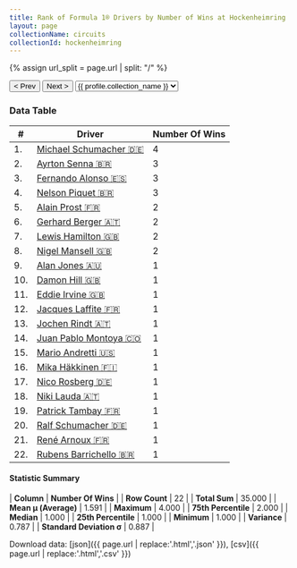 ```yaml
---
title: Rank of Formula 1® Drivers by Number of Wins at Hockenheimring
layout: page
collectionName: circuits
collectionId: hockenheimring
---
```


{% assign url_split = page.url | split: "/" %}
<div id="collection-navigation">
<button onclick="selector.options[selector.selectedIndex-1].value && (window.location = selector.options[selector.selectedIndex-1].value);">&lt; Prev</button>
<button onclick="selector.options[selector.selectedIndex+1].value && (window.location = selector.options[selector.selectedIndex+1].value);">Next &gt;</button>
<select id="selector" onchange="this.options[this.selectedIndex].value && (window.location = this.options[this.selectedIndex].value);">
  {% for collectionId in site.data[page.collectionName].refs %}
    {% if collectionId == page.collectionId %}
      {% assign selected = "selected" %}
    {% else %}
      {% assign selected = "" %}
    {% endif %}
    {% assign profile = site.data[page.collectionName][collectionId].profile %}
    <option value="/f1/{{ page.collectionName }}/{{ collectionId }}/{{ url_split[4] }}" {{ selected }}>{{ profile.collection_name }}</option>
  {% endfor %}
</select>
</div>

<canvas id="chart" width="400" height="180"></canvas>
<script>
var data = {
  "labels" : [
    "Michael Schumacher",
    "Ayrton Senna",
    "Fernando Alonso",
    "Nelson Piquet",
    "Alain Prost",
    "Gerhard Berger",
    "Lewis Hamilton",
    "Nigel Mansell",
    "Alan Jones",
    "Damon Hill",
    "Eddie Irvine",
    "Jacques Laffite",
    "Jochen Rindt",
    "Juan Pablo Montoya",
    "Mario Andretti",
    "Mika Häkkinen",
    "Nico Rosberg",
    "Niki Lauda",
    "Patrick Tambay",
    "Ralf Schumacher",
    "René Arnoux",
    "Rubens Barrichello"
  ],
  "datasets" : [
    {
      "label" : "Number Of Wins",
      "data" : [
        4,
        3,
        3,
        3,
        2,
        2,
        2,
        2,
        1,
        1,
        1,
        1,
        1,
        1,
        1,
        1,
        1,
        1,
        1,
        1,
        1,
        1
      ],
      "borderColor" : [
        "#1D181E",
        "#1D181E",
        "#1D181E",
        "#1D181E",
        "#1D181E",
        "#1D181E",
        "#1D181E",
        "#1D181E",
        "#1D181E",
        "#1D181E",
        "#1D181E",
        "#1D181E",
        "#1D181E",
        "#1D181E",
        "#1D181E",
        "#1D181E",
        "#1D181E",
        "#1D181E",
        "#1D181E",
        "#1D181E",
        "#1D181E",
        "#1D181E"
      ],
      "borderWidth" : 1,
      "backgroundColor" : [
        "#9C8E8D",
        "#9C8E8D",
        "#9C8E8D",
        "#9C8E8D",
        "#9C8E8D",
        "#9C8E8D",
        "#9C8E8D",
        "#9C8E8D",
        "#9C8E8D",
        "#9C8E8D",
        "#9C8E8D",
        "#9C8E8D",
        "#9C8E8D",
        "#9C8E8D",
        "#9C8E8D",
        "#9C8E8D",
        "#9C8E8D",
        "#9C8E8D",
        "#9C8E8D",
        "#9C8E8D",
        "#9C8E8D",
        "#9C8E8D"
      ]
    }
  ]
};
var options = {
  legend: {
    display: false
  },
  scales: {
    xAxes: [{
      ticks: {
        beginAtZero: true,
        maxRotation: 180,
        display: window.innerWidth > 800
      }
    }],
    yAxes: [{
      ticks: {
        beginAtZero: true
      }
    }]
  },
  onResize: function(chart, size) {
    chart.options.scales.xAxes[0].ticks.display = size.width > 800;
  }
};
var chart = new Chart("chart", {
    data: data,
    type: 'bar',
    options: options
});
</script>



### Data Table

| # | Driver | Number Of Wins |
|--|--|--|
| 1. | [Michael Schumacher 🇩🇪](/f1/drivers/michael_schumacher) | 4 |
| 2. | [Ayrton Senna 🇧🇷](/f1/drivers/senna) | 3 |
| 3. | [Fernando Alonso 🇪🇸](/f1/drivers/alonso) | 3 |
| 4. | [Nelson Piquet 🇧🇷](/f1/drivers/piquet) | 3 |
| 5. | [Alain Prost 🇫🇷](/f1/drivers/prost) | 2 |
| 6. | [Gerhard Berger 🇦🇹](/f1/drivers/berger) | 2 |
| 7. | [Lewis Hamilton 🇬🇧](/f1/drivers/hamilton) | 2 |
| 8. | [Nigel Mansell 🇬🇧](/f1/drivers/mansell) | 2 |
| 9. | [Alan Jones 🇦🇺](/f1/drivers/jones) | 1 |
| 10. | [Damon Hill 🇬🇧](/f1/drivers/damon_hill) | 1 |
| 11. | [Eddie Irvine 🇬🇧](/f1/drivers/irvine) | 1 |
| 12. | [Jacques Laffite 🇫🇷](/f1/drivers/laffite) | 1 |
| 13. | [Jochen Rindt 🇦🇹](/f1/drivers/rindt) | 1 |
| 14. | [Juan Pablo Montoya 🇨🇴](/f1/drivers/montoya) | 1 |
| 15. | [Mario Andretti 🇺🇸](/f1/drivers/mario_andretti) | 1 |
| 16. | [Mika Häkkinen 🇫🇮](/f1/drivers/hakkinen) | 1 |
| 17. | [Nico Rosberg 🇩🇪](/f1/drivers/rosberg) | 1 |
| 18. | [Niki Lauda 🇦🇹](/f1/drivers/lauda) | 1 |
| 19. | [Patrick Tambay 🇫🇷](/f1/drivers/tambay) | 1 |
| 20. | [Ralf Schumacher 🇩🇪](/f1/drivers/ralf_schumacher) | 1 |
| 21. | [René Arnoux 🇫🇷](/f1/drivers/arnoux) | 1 |
| 22. | [Rubens Barrichello 🇧🇷](/f1/drivers/barrichello) | 1 |

#### Statistic Summary

| **Column** | **Number Of Wins** |
| **Row Count** | 22 |
| **Total Sum** | 35.000 |
| **Mean μ (Average)** | 1.591 |
| **Maximum** | 4.000 |
| **75th Percentile** | 2.000 |
| **Median** | 1.000 |
| **25th Percentile** | 1.000 |
| **Minimum** | 1.000 |
| **Variance** | 0.787 |
| **Standard Deviation σ** | 0.887 |

Download data: [json]({{ page.url | replace:'.html','.json' }}), [csv]({{ page.url | replace:'.html','.csv' }})
